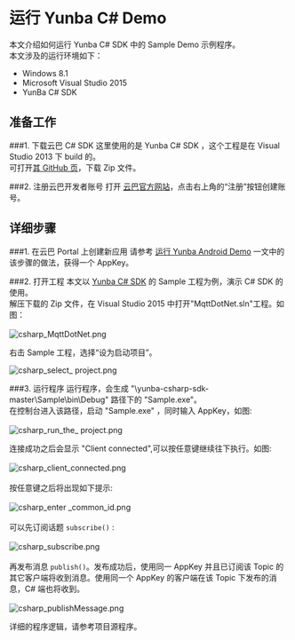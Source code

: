 # 运行 Yunba C# Demo

本文介绍如何运行 Yunba C# SDK 中的 Sample Demo 示例程序。
<br>
本文涉及的运行环境如下：

* Windows 8.1
* Microsoft Visual Studio 2015
* YunBa C# SDK

## 准备工作

###1. 下载云巴 C# SDK
这里使用的是 Yunba C# SDK ，这个工程是在 Visual Studio 2013 下 build 的。<br>
可打开[其 GitHub 页](https://github.com/yunba/yunba-csharp-sdk)，下载 Zip 文件。<br>


###2. 注册云巴开发者账号
打开 [云巴官方网站](http://yunba.io "云巴官方网站")，点击右上角的“注册”按钮创建账号。  

## 详细步骤

###1. 在云巴 Portal 上创建新应用
请参考 [运行 Yunba Android Demo](https://github.com/yunba/docs/blob/master/quickstart/demo/Demo_Android.md) 
一文中的该步骤的做法，获得一个 AppKey。

###2. 打开工程
本文以 [Yunba C# SDK](https://github.com/yunba/yunba-csharp-sdk) 的 Sample 工程为例，演示 C# SDK 的使用。
<br>
解压下载的 Zip 文件，在 Visual Studio 2015 中打开"MqttDotNet.sln"工程。如图：
<br>
<br>
![csharp_MqttDotNet.png](https://raw.githubusercontent.com/yunba/docs/master/image/for_quickstart/csharp_MqttDotNet.png)


右击 Sample 工程，选择“设为启动项目”。


![csharp_select_ project.png](https://github.com/yunba/docs/blob/master/image/for_quickstart/csharp_select_%20project.png)


###3. 运行程序
运行程序，会生成 "\yunba-csharp-sdk-master\Sample\bin\Debug" 路径下的 "Sample.exe"。<br>
在控制台进入该路径，启动 "Sample.exe" ，同时输入 AppKey，如图: <br>
<br>
![csharp_run_the_ project.png](https://raw.githubusercontent.com/yunba/docs/master/image/for_quickstart/csharp_run_the_%20project.png)

连接成功之后会显示 "Client connected",可以按任意键继续往下执行。如图:
<br><br>
![csharp_client_connected.png](https://raw.githubusercontent.com/yunba/docs/master/image/for_quickstart/csharp_client_connected.png)
<br><br>
按任意键之后将出现如下提示:
<br><br>
![csharp_enter _common_id.png](https://raw.githubusercontent.com/yunba/docs/master/image/for_quickstart/csharp_enter%20_common_id.png)
<br><br>
可以先订阅话题 `subscribe()` :
<br><br>
![csharp_subscribe.png](https://raw.githubusercontent.com/yunba/docs/master/image/for_quickstart/csharp_subscribe.png)
<br><br>
再发布消息 `publish()`。发布成功后，使用同一 AppKey 并且已订阅该 Topic 的其它客户端将收到消息。使用同一个 AppKey 的客户端在该 Topic 下发布的消息，C# 端也将收到。
<br><br>
![csharp_publishMessage.png](https://raw.githubusercontent.com/yunba/docs/master/image/for_quickstart/csharp_publishMessage.png)


详细的程序逻辑，请参考项目源程序。
